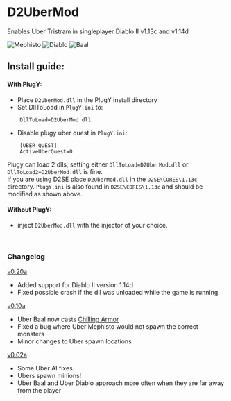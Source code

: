 # D2UberMod
Enables Uber Tristram in singleplayer Diablo II v1.13c and v1.14d

![Mephisto](https://user-images.githubusercontent.com/71973715/97115205-26007300-16fe-11eb-9755-0f8fa927b03b.jpg)
![Diablo](https://user-images.githubusercontent.com/71973715/97115204-200a9200-16fe-11eb-9b5e-21cc0c1ab250.png)
![Baal](https://user-images.githubusercontent.com/71973715/97115213-2e58ae00-16fe-11eb-8b45-cd860e849bdb.jpg)

## Install guide:
#### With PlugY:
- Place `D2UberMod.dll` in the PlugY install directory
- Set DllToLoad in `PlugY.ini` to:
```
    DllToLoad=D2UberMod.dll
```
- Disable plugy uber quest in `PlugY.ini`:  
```
    [UBER QUEST]
    ActiveUberQuest=0
```

Plugy can load 2 dlls, setting either `DllToLoad=D2UberMod.dll` or `DllToLoad2=D2UberMod.dll` is fine. <br/>
If you are using D2SE place `D2UberMod.dll` in the `D2SE\CORES\1.13c` directory. `PlugY.ini` is also found in `D2SE\CORES\1.13c` and should be modified as shown above.

		
#### Without PlugY:
- inject `D2UberMod.dll` with the injector of your choice.

<br/>

### Changelog
[v0.20a](https://github.com/Snapchip/D2UberMod/releases/tag/v0.20a)
- Added support for Diablo II version 1.14d
- Fixed possible crash if the dll was unloaded while the game is running.

[v0.10a](https://github.com/Snapchip/D2UberMod/releases/tag/v0.10a)
- Uber Baal now casts [Chilling Armor](http://classic.battle.net/diablo2exp/monsters/act5-uberbaal.shtml)
- Fixed a bug where Uber Mephisto would not spawn the correct monsters
- Minor changes to Uber spawn locations

[v0.02a](https://github.com/Snapchip/D2UberMod/releases/tag/v0.02a)
- Some Uber AI fixes
- Ubers spawn minions!
- Uber Baal and Uber Diablo approach more often when they are far away from the player
	
